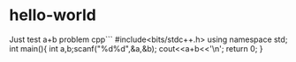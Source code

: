 # hello-world
Just test
a+b problem
cpp```
#include<bits/stdc++.h>
using namespace std;
int main(){
  int a,b;scanf("%d%d",&a,&b);
  cout<<a+b<<'\n';
  return 0;
}
```
